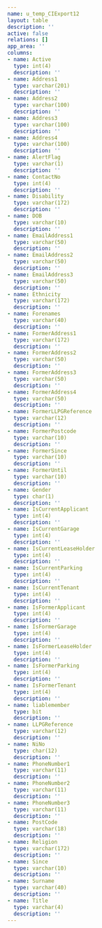 ```yaml
---
name: u_temp_CIExport12
layout: table
description: ''
active: false
relations: []
app_area: ''
columns:
- name: Active
  type: int(4)
  description: ''
- name: Address1
  type: varchar(201)
  description: ''
- name: Address2
  type: varchar(100)
  description: ''
- name: Address3
  type: varchar(100)
  description: ''
- name: Address4
  type: varchar(100)
  description: ''
- name: AlertFlag
  type: varchar(1)
  description: ''
- name: ContactNo
  type: int(4)
  description: ''
- name: Disability
  type: varchar(172)
  description: ''
- name: DOB
  type: varchar(10)
  description: ''
- name: EmailAddress1
  type: varchar(50)
  description: ''
- name: EmailAddress2
  type: varchar(50)
  description: ''
- name: EmailAddress3
  type: varchar(50)
  description: ''
- name: Ethnicity
  type: varchar(172)
  description: ''
- name: Forenames
  type: varchar(40)
  description: ''
- name: FormerAddress1
  type: varchar(172)
  description: ''
- name: FormerAddress2
  type: varchar(50)
  description: ''
- name: FormerAddress3
  type: varchar(50)
  description: ''
- name: FormerAddress4
  type: varchar(50)
  description: ''
- name: FormerLLPGReference
  type: varchar(12)
  description: ''
- name: FormerPostcode
  type: varchar(10)
  description: ''
- name: FormerSince
  type: varchar(10)
  description: ''
- name: FormerUntil
  type: varchar(10)
  description: ''
- name: Gender
  type: char(1)
  description: ''
- name: IsCurrentApplicant
  type: int(4)
  description: ''
- name: IsCurrentGarage
  type: int(4)
  description: ''
- name: IsCurrentLeaseHolder
  type: int(4)
  description: ''
- name: IsCurrentParking
  type: int(4)
  description: ''
- name: IsCurrentTenant
  type: int(4)
  description: ''
- name: IsFormerApplicant
  type: int(4)
  description: ''
- name: IsFormerGarage
  type: int(4)
  description: ''
- name: IsFormerLeaseHolder
  type: int(4)
  description: ''
- name: IsFormerParking
  type: int(4)
  description: ''
- name: IsFormerTenant
  type: int(4)
  description: ''
- name: liablemember
  type: bit
  description: ''
- name: LLPGReference
  type: varchar(12)
  description: ''
- name: NiNo
  type: char(12)
  description: ''
- name: PhoneNumber1
  type: varchar(11)
  description: ''
- name: PhoneNumber2
  type: varchar(11)
  description: ''
- name: PhoneNumber3
  type: varchar(11)
  description: ''
- name: PostCode
  type: varchar(18)
  description: ''
- name: Religion
  type: varchar(172)
  description: ''
- name: Since
  type: varchar(10)
  description: ''
- name: Surname
  type: varchar(40)
  description: ''
- name: Title
  type: varchar(4)
  description: ''
---
```


